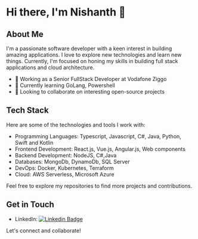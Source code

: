 # Hi there, I'm Nishanth 👋

## About Me

I'm a passionate software developer with a keen interest in building amazing applications. I love to explore new technologies and learn new things. Currently, I'm focused on honing my skills in building full stack applications and cloud architecture.

- 💼 Working as a Senior FullStack Developer at Vodafone Ziggo
- 🌱 Currently learning GoLang, Powershell
- 🔭 Looking to collaborate on interesting open-source projects


## Tech Stack

Here are some of the technologies and tools I work with:

- Programming Languages: Typescript, Javascript, C#, Java, Python, Swift and Kotlin
- Frontend Development: React.js, Vue.js, Angular.js, Web components
- Backend Development: NodeJS, C#,Java
- Databases: MongoDb, DynamoDb, SQL Server
- DevOps: Docker, Kubernetes, Terraform
- Cloud: AWS Serverless, Microsoft Azure


Feel free to explore my repositories to find more projects and contributions.

## Get in Touch

- LinkedIn: [![Linkedin Badge](https://img.shields.io/badge/-Nishanth-0e76a8?style=flat&labelColor=0e76a8&logo=linkedin&logoColor=white)](https://www.linkedin.com/in/nishanth-suresh-624005b1/)


Let's connect and collaborate!